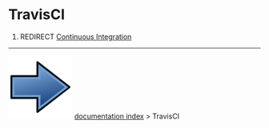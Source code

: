 # TravisCI
1.  REDIRECT [Continuous Integration](Continuous_Integration.md)



---
![](images/Button_right.svg) [documentation index](../README.md) > TravisCI
